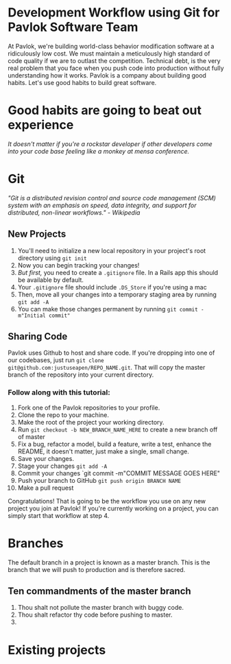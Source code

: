 Development Workflow using Git for Pavlok Software Team
=======================================================

At Pavlok, we're building world-class behavior modification software at a ridiculously low cost. We must maintain a meticulously high standard of code quality if we are to outlast the competition. Technical debt, is the very real problem that you face when you push code into production without fully understanding how it works. Pavlok is a company about building good habits. Let's use good habits to build great software.

# Good habits are going to beat out experience

*It doesn't matter if you're a rockstar developer if other developers come into your code base feeling like a monkey at mensa conference.*

Git
===
*"Git is a distributed revision control and source code management (SCM) system with an emphasis on speed, data integrity, and support for distributed, non-linear workflows."*
*- Wikipedia*

## New Projects
1. You'll need to initialize a new local repository in your project's root directory using `git init`
2. Now you can begin tracking your changes!
3. *But first,* you need to create a `.gitignore` file. In a Rails app this should be available by default.
4. Your `.gitignore` file should include `.DS_Store` if you're using a mac
5. Then, move all your changes into a temporary staging area by running `git add -A`
6. You can make those changes permanent by running `git commit -m"Initial commit"`

## Sharing Code
Pavlok uses Github to host and share code. If you're dropping into one of our codebases, just run `git clone git@github.com:justuseapen/REPO_NAME.git`. That will copy the master branch of the repository into your current directory.

### Follow along with this tutorial:
1. Fork one of the Pavlok repositories to your profile.
2. Clone the repo to your machine.
3. Make the root of the project your working directory.
4. Run `git checkout -b NEW_BRANCH_NAME_HERE` to create a new branch off of master
5. Fix a bug, refactor a model, build a feature, write a test, enhance the README, it doesn't matter, just make a single, small change.
6. Save your changes.
7. Stage your changes `git add -A`
8. Commit your changes `git commit -m"COMMIT MESSAGE GOES HERE"
9. Push your branch to GitHub `git push origin BRANCH NAME`
10. Make a pull request

Congratulations! That is going to be the workflow you use on any new project you join at Pavlok! If you're currently working on a project, you can simply start that workflow at step 4. 

# Branches
The default branch in a project is known as a master branch. This is the branch that we will push to production and is therefore sacred.

## Ten commandments of the master branch
1. Thou shalt not pollute the master branch with buggy code.
2. Thou shalt refactor thy code before pushing to master.
3.

# Existing projects
